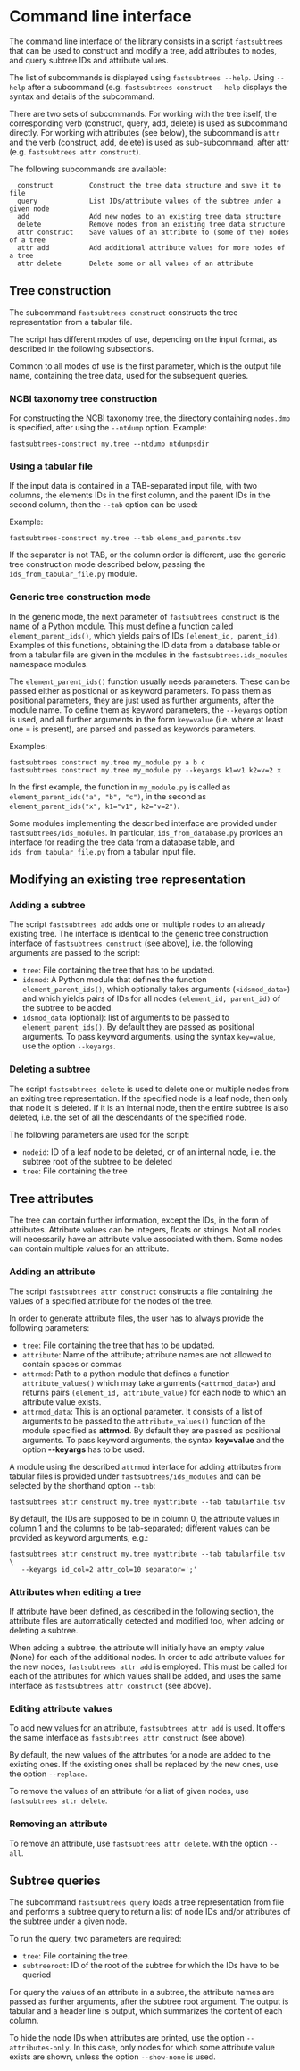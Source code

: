 # Command line interface

The command line interface of the library consists in a script ``fastsubtrees``
that can be used to construct and modify a tree, add attributes to nodes, and
query subtree IDs and attribute values.

The list of subcommands is displayed using ``fastsubtrees --help``.
Using ``--help`` after a subcommand (e.g. ``fastsubtrees construct --help``
displays the syntax and details of the subcommand.

There are two sets of subcommands. For working with the tree itself,
the corresponding verb (construct, query, add, delete) is used as subcommand
directly. For working with attributes (see below), the subcommand is
``attr`` and the verb (construct, add, delete) is used as sub-subcommand,
after attr (e.g. ``fastsubtrees attr construct``).

The following subcommands are available:
```
  construct         Construct the tree data structure and save it to file
  query             List IDs/attribute values of the subtree under a given node
  add               Add new nodes to an existing tree data structure
  delete            Remove nodes from an existing tree data structure
  attr construct    Save values of an attribute to (some of the) nodes of a tree
  attr add          Add additional attribute values for more nodes of a tree
  attr delete       Delete some or all values of an attribute
```

## Tree construction

The subcommand ``fastsubtrees construct`` constructs the tree representation
from a tabular file.

The script has different modes of use, depending on the input format,
as described in the following subsections.

Common to all modes of use is the first parameter, which is the output file
name, containing the tree data, used for the subsequent queries.

### NCBI taxonomy tree construction

For constructing the NCBI taxonomy tree, the directory containing ``nodes.dmp``
is specified, after using the ``--ntdump`` option.
Example:
```
fastsubtrees-construct my.tree --ntdump ntdumpsdir
```

### Using a tabular file

If the input data is contained in a TAB-separated input file, with two
columns, the elements IDs in the first column, and the parent IDs in the second
column, then the ``--tab`` option can be used:

Example:
```
fastsubtrees-construct my.tree --tab elems_and_parents.tsv
```

If the separator is not TAB, or the column order is different, use the generic
tree construction mode described below,
passing the ``ids_from_tabular_file.py`` module.

### Generic tree construction mode

In the generic mode, the next parameter of ``fastsubtrees construct``
is the name of a Python module. This must define a function called
``element_parent_ids()``, which yields pairs of IDs ``(element_id, parent_id)``.
Examples of this functions, obtaining the ID data from a database table or
from a tabular file are given in the modules in the
``fastsubtrees.ids_modules`` namespace modules.

The ``element_parent_ids()`` function usually needs parameters. These
can be passed either as positional or as keyword parameters. To pass them
as positional parameters, they are just used as further arguments,
after the module name. To define them as keyword parameters, the
``--keyargs`` option is used, and all further arguments in the form
``key=value`` (i.e. where at least one = is present), are parsed and
passed as keywords parameters.

Examples:
```
fastsubtrees construct my.tree my_module.py a b c
fastsubtrees construct my.tree my_module.py --keyargs k1=v1 k2=v=2 x
```

In the first example, the function in ``my_module.py`` is called as
``element_parent_ids("a", "b", "c")``, in the second as
``element_parent_ids("x", k1="v1", k2="v=2")``.

Some modules implementing the described interface are provided
under ``fastsubtrees/ids_modules``. In particular, ``ids_from_database.py``
provides an interface for reading the tree data from a database table,
and ``ids_from_tabular_file.py`` from a tabular input file.

## Modifying an existing tree representation

### Adding a subtree

The script `fastsubtrees add` adds one or multiple nodes to an already
existing tree. The interface is identical to the generic tree construction
interface of ``fastsubtrees construct`` (see above), i.e. the following
arguments are passed to the script:
- `tree`: File containing the tree that has to be updated.
- `idsmod`: A Python module that defines the function ``element_parent_ids()``,
   which optionally takes arguments (``<idsmod_data>``) and which yields pairs
   of IDs for all nodes ``(element_id, parent_id)`` of the subtree to be added.
- `idsmod_data` (optional): list of arguments to be passed to
  ``element_parent_ids()``. By default they are passed as positional arguments.
  To pass keyword arguments, using the syntax ``key=value``, use the option
  ``--keyargs``.

### Deleting a subtree

The script `fastsubtrees delete` is used to delete one or multiple
nodes from an exiting tree representation. If the specified node is a leaf
node, then only that node it is deleted. If it is an internal node, then the
entire subtree is also deleted, i.e. the set of all the descendants of the
specified node.

The following parameters are used for the script:
- `nodeid`: ID of a leaf node to be deleted, or of an internal node, i.e.
   the subtree root of the subtree to be deleted
- `tree`: File containing the tree

## Tree attributes

The tree can contain further information, except the IDs, in the form of
attributes. Attribute values can be integers, floats or strings.
Not all nodes will necessarily have an attribute value associated
with them. Some nodes can contain multiple values for an attribute.

### Adding an attribute

The script `fastsubtrees attr construct` constructs a file containing
the values of a specified attribute for the nodes of the tree.

In order to generate attribute files, the user has to always
provide the following parameters:
- `tree`: File containing the tree that has to be updated.
- `attribute`: Name of the attribute; attribute names are not allowed
               to contain spaces or commas
- `attrmod`: Path to a python module that defines a function
  ``attribute_values()`` which may take arguments (``<attrmod_data>``) and
  returns pairs ``(element_id, attribute_value)`` for each node to which an
  attribute value exists.
- `attrmod_data`: This is an optional parameter. It consists of a list of
  arguments to be passed to the ``attribute_values()`` function of the module
  specified as **attrmod**. By default they are passed as positional arguments.
  To pass keyword arguments, the syntax **key=value** and the option
  **--keyargs** has to be used.

A module using the described ``attrmod`` interface for adding attributes
from tabular files is provided under ``fastsubtrees/ids_modules`` and
can be selected by the shorthand option ``--tab``:
```
fastsubtrees attr construct my.tree myattribute --tab tabularfile.tsv
```
By default, the IDs are supposed to be in column 0, the attribute values in
column 1 and the columns to be tab-separated; different values can be
provided as keyword arguments, e.g.:
```
fastsubtrees attr construct my.tree myattribute --tab tabularfile.tsv \
   --keyargs id_col=2 attr_col=10 separator=';'
```

### Attributes when editing a tree

If attribute have been defined, as described in the following section,
the attribute files are automatically detected and modified too,
when adding or deleting a subtree.

When adding a subtree, the attribute will initially have an empty value (None)
for each of the additional nodes. In order to add attribute values for the new
nodes, ``fastsubtrees attr add`` is employed. This must be called
for each of the attributes for which values shall be added, and uses the same
interface as ``fastsubtrees attr construct`` (see above).

### Editing attribute values

To add new values for an attribute, ``fastsubtrees attr add`` is used. It
offers the same interface as ``fastsubtrees attr construct`` (see above).

By default, the new values of the attributes for a node are added to the
existing ones. If the existing ones shall be replaced by the new ones,
use the option ``--replace``.

To remove the values of an attribute for a list of given nodes,
use ``fastsubtrees attr delete``.

### Removing an attribute

To remove an attribute, use ``fastsubtrees attr delete``.
with the option ``--all``.

## Subtree queries

The subcommand ``fastsubtrees query`` loads a tree representation from file
and performs a subtree query to return a list of node IDs and/or attributes
of the subtree under a given node.

To run the query, two parameters are required:
- `tree`: File containing the tree.
- `subtreeroot`: ID of the root of the subtree for which the IDs
                 have to be queried

For query the values of an attribute in a subtree, the attribute names
are passed as further arguments, after the subtree root argument.
The output is tabular and a header line is output, which summarizes the content
of each column.

To hide the node IDs when attributes are printed, use the option
``--attributes-only``. In this case, only nodes for which
some attribute value exists are shown, unless the option ``--show-none``
is used.
